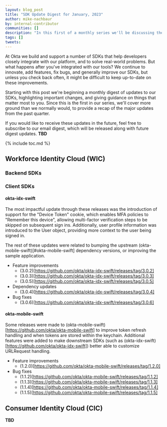 ```yaml
---
layout: blog_post
title: "SDK Update Digest for January, 2023"
author: mike-nachbaur
by: internal-contributor
communities: []
description: "In this first of a monthly series we'll be discussing the changes and updates to our public SDKs."
tags: []
tweets:
---
```


At Okta we build and support a number of SDKs that help developers closely integrate with our platform, and to solve real-world problems. But what happens after you've integrated with our tools? We continue to innovate, add features, fix bugs, and generally improve our SDKs, but unless you check back often, it might be difficult to keep up-to-date on these improvements.

Starting with this post we're beginning a monthly digest of updates to our SDKs, highlighting important changes, and giving guidance on things that matter most to you. Since this is the first in our series, we'll cover more ground than we normally would, to provide a recap of the major updates from the past quarter.

If you would like to receive these updates in the future, feel free to subscribe to our email digest, which will be released along with future digest updates. **TBD**

{% include toc.md %}

## Workforce Identity Cloud (WIC)

### Backend SDKs

### Client SDKs

#### okta-idx-swift

The most impactful update through these releases was the introduction of support for the "Device Token" cookie, which enables MFA policies to "Remember this device", allowing multi-factor verification steps to be skipped on subsequent sign ins. Additionally, user profile information was introduced to the User object, providing more context to the user being signed in.

The rest of these updates were related to bumping the upstream (okta-mobile-swift)[#okta-mobile-swift] dependency versions, or improving the sample application.

* Feature improvements
  * (3.0.2)[https://github.com/okta/okta-idx-swift/releases/tag/3.0.2]
  * (3.0.3)[https://github.com/okta/okta-idx-swift/releases/tag/3.0.3]
  * (3.0.5)[https://github.com/okta/okta-idx-swift/releases/tag/3.0.5]
* Dependency updates
  * (3.0.4)[https://github.com/okta/okta-idx-swift/releases/tag/3.0.4]
* Bug fixes
  * (3.0.6)[https://github.com/okta/okta-idx-swift/releases/tag/3.0.6]

#### okta-mobile-swift

Some releases were made to (okta-mobile-swift)[https://github.com/okta/okta-mobile-swift] to improve token refresh handling and when tokens are stored within the keychain. Additional features were added to make downstream SDKs (such as (okta-idx-swift)[https://github.com/okta/okta-idx-swift]) better able to customize URLRequest handling.

* Feature improvements
  * (1.2.0)[https://github.com/okta/okta-mobile-swift/releases/tag/1.2.0]
* Bug fixes
  * (1.1.2)[https://github.com/okta/okta-mobile-swift/releases/tag/1.1.2]
  * (1.1.3)[https://github.com/okta/okta-mobile-swift/releases/tag/1.1.3]
  * (1.1.4)[https://github.com/okta/okta-mobile-swift/releases/tag/1.1.4]
  * (1.1.5)[https://github.com/okta/okta-mobile-swift/releases/tag/1.1.5]

## Consumer Identity Cloud (CIC)

**TBD**


